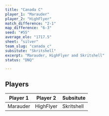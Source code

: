 ```yaml
---
title: "Canada C"
player_1: "Marauder"
player_2: "HighFlyer"
match_difference: "2-1"
map_difference: "6-3"
seed: "#55"
average_elo: "1717.5"
sheet: "silver"
team_slug: "canada_c"
subsitute: "Skritshell"
excerpt: "Marauder, HighFlyer and Skritshell"
status: "DNQ"

---
```

## Players

| Player 1 | Player 2 | Subsitute |
| -- | -- | -- |
| Marauder | HighFlyer | Skritshell |

